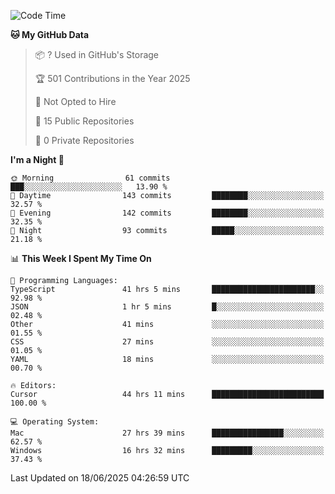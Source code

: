 <!--START_SECTION:waka-->
![Code Time](http://img.shields.io/badge/Code%20Time-7%2C187%20hrs%2044%20mins-blue)

**🐱 My GitHub Data** 

> 📦 ? Used in GitHub's Storage 
 > 
> 🏆 501 Contributions in the Year 2025
 > 
> 🚫 Not Opted to Hire
 > 
> 📜 15 Public Repositories 
 > 
> 🔑 0 Private Repositories 
 > 
**I'm a Night 🦉** 

```text
🌞 Morning                61 commits          ███░░░░░░░░░░░░░░░░░░░░░░   13.90 % 
🌆 Daytime                143 commits         ████████░░░░░░░░░░░░░░░░░   32.57 % 
🌃 Evening                142 commits         ████████░░░░░░░░░░░░░░░░░   32.35 % 
🌙 Night                  93 commits          █████░░░░░░░░░░░░░░░░░░░░   21.18 % 
```


📊 **This Week I Spent My Time On** 

```text
💬 Programming Languages: 
TypeScript               41 hrs 5 mins       ███████████████████████░░   92.98 % 
JSON                     1 hr 5 mins         █░░░░░░░░░░░░░░░░░░░░░░░░   02.48 % 
Other                    41 mins             ░░░░░░░░░░░░░░░░░░░░░░░░░   01.55 % 
CSS                      27 mins             ░░░░░░░░░░░░░░░░░░░░░░░░░   01.05 % 
YAML                     18 mins             ░░░░░░░░░░░░░░░░░░░░░░░░░   00.70 % 

🔥 Editors: 
Cursor                   44 hrs 11 mins      █████████████████████████   100.00 % 

💻 Operating System: 
Mac                      27 hrs 39 mins      ████████████████░░░░░░░░░   62.57 % 
Windows                  16 hrs 32 mins      █████████░░░░░░░░░░░░░░░░   37.43 % 
```


 Last Updated on 18/06/2025 04:26:59 UTC
<!--END_SECTION:waka-->

